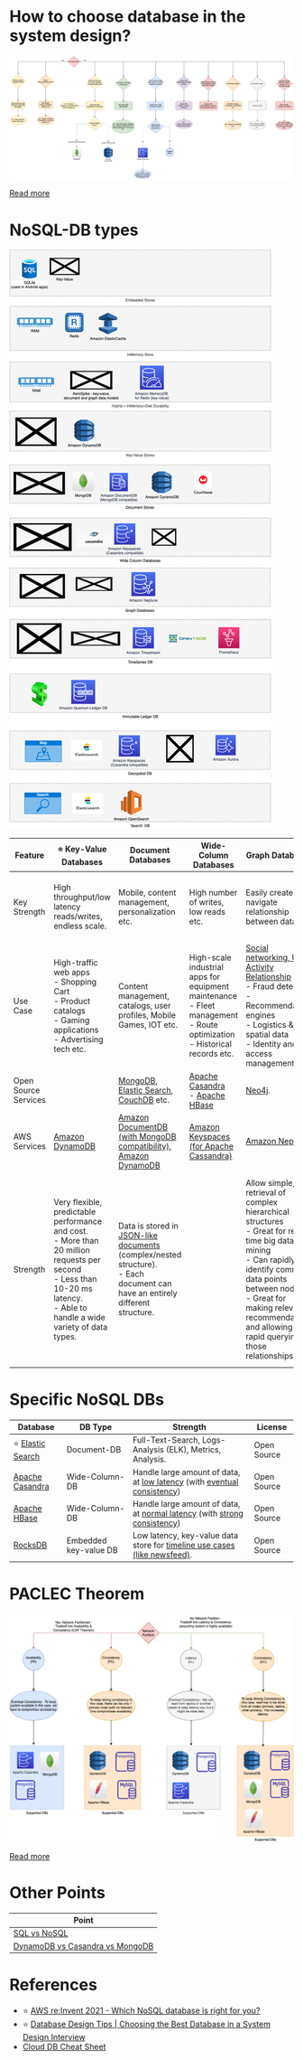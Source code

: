 # How to choose database in the system design?

![img.png](../3_DecideDatabase/DecideDatabase.drawio.png)

[Read more](../3_DecideDatabase/Readme.md)

# NoSQL-DB types

![img.png](NoSQL-DifferentDBtypes.drawio.png)

| Feature              | :star: Key-Value Databases                                                                                                                                                            | Document Databases                                                                                                                                                                     | Wide-Column Databases                                                                                                              | Graph Databases                                                                                                                                                                                                                                                               | [Time-Series DB](TimeSeriesDB)                                                                                                                           | [In-Memory](../In-Memory-DB)                                                                                                                                                                                  | Ledger                                                                                                                              |
|----------------------|---------------------------------------------------------------------------------------------------------------------------------------------------------------------------------------|----------------------------------------------------------------------------------------------------------------------------------------------------------------------------------------|------------------------------------------------------------------------------------------------------------------------------------|-------------------------------------------------------------------------------------------------------------------------------------------------------------------------------------------------------------------------------------------------------------------------------|----------------------------------------------------------------------------------------------------------------------------------------------------------|---------------------------------------------------------------------------------------------------------------------------------------------------------------------------------------------------------------|-------------------------------------------------------------------------------------------------------------------------------------|
| Key Strength         | High throughput/low latency reads/writes, endless scale.                                                                                                                              | Mobile, content management, personalization etc.                                                                                                                                       | High number of writes, low reads etc.                                                                                              | Easily create and navigate relationship between data                                                                                                                                                                                                                          | Collect, store and process data sequenced by time.                                                                                                       | Query by key with microsecond latency                                                                                                                                                                         | Collect, Immutable and verifiable history of changes to app data.                                                                   |
| Use Case             | High-traffic web apps<br/>- Shopping Cart<br/>- Product catalogs<br/>- Gaming applications<br/>- Advertising tech etc.                                                                | Content management, catalogs, user profiles, Mobile Games, IOT etc.                                                                                                                    | High-scale industrial apps for equipment maintenance<br/>- Fleet management<br/>- Route optimization<br/>- Historical records etc. | [Social networking, User Activity Relationship](../../../3_HLDDesignProblemsUC/HLD_SocialNetworkFacebookInstagram/Readme.md)<br/>- Fraud detection<br/>- Recommendation engines<br/>- Logistics & spatial data<br/>- Identity and access management etc.                      | Home screen feed<br/>- Monitoring/Dashboard<br/>- Application metrics<br/>- Internet of Things sensor data<br/>- Real-time analytics, Event tracing etc. | Caching<br/>- Session management<br/>- Gaming leaderboards<br/>- Geospatial applications etc.                                                                                                                 | Systems of record<br/>- Supply chain<br/>- Registrations<br/>- Banking transactions etc.                                            |
| Open Source Services |                                                                                                                                                                                       | [MongoDB](../NoSQL-Databases/MongoDB/Readme.md), [Elastic Search](../Search-Databases/ElasticSearch), [CouchDB](https://couchdb.apache.org) etc.                                       | [Apache Casandra](WideColumnDB/ApacheCasandra.md)<br/>- [Apache HBase](WideColumnDB/ApacheHBase.md)                                | [Neo4j](GraphDB/Neo4j.md).                                                                                                                                                                                                                                                    |                                                                                                                                                          | [Redis](../In-Memory-DB/Redis/Readme.md)                                                                                                                                                                      |                                                                                                                                     |
| AWS Services         | [Amazon DynamoDB](../../../2_AWSComponents/6_DatabaseServices/AmazonDynamoDB/Readme.md)                                                                                               | [Amazon DocumentDB (with MongoDB compatibility)](../../../2_AWSComponents/6_DatabaseServices), [Amazon DynamoDB](../../../2_AWSComponents/6_DatabaseServices/AmazonDynamoDB/Readme.md) | [Amazon Keyspaces (for Apache Cassandra)](../../../2_AWSComponents/6_DatabaseServices/AmazonKeySpaces.md)                          | [Amazon Neptune](https://aws.amazon.com/neptune/)                                                                                                                                                                                                                             | [InfluxDB](TimeSeriesDB/InfluxDB.md), [Amazon Timestream](https://aws.amazon.com/timestream/)                                                            | [Amazon Elastic Cache](../../../2_AWSComponents/6_DatabaseServices/AmazonElasticCache/Readme.md)                                                                                                              | [Amazon Quantum Ledger Database (QLDB)](https://aws.amazon.com/qldb/)                                                               |
| Strength             | Very flexible, predictable performance and cost.<br/>- More than 20 million requests per second <br/>- Less than 10-20 ms latency.<br/>- Able to handle a wide variety of data types. | Data is stored in [JSON-like documents](https://aws.amazon.com/nosql/document/) (complex/nested structure).<br/>- Each document can have an entirely different structure.              |                                                                                                                                    | Allow simple, fast retrieval of complex hierarchical structures<br/>- Great for real-time big data mining<br/>- Can rapidly identify common data points between nodes<br/>- Great for making relevant recommendations and allowing for rapid querying of those relationships. |                                                                                                                                                          | Support the most demanding applications requiring sub-millisecond response times<br/>- Great for caching, gaming, and session store<br/>- Adapt to changes in demands by scaling out and in without downtime. | Data that is rapidly changing or is seldom accessed<br/>- Application using the in-memory store has a low tolerance for stale data. |                                                                                          |

# Specific NoSQL DBs

| Database                                                             | DB Type               | Strength                                                                                                                                                                                   | License     |
|----------------------------------------------------------------------|-----------------------|--------------------------------------------------------------------------------------------------------------------------------------------------------------------------------------------|-------------|
| :star: [Elastic Search](../Search-Databases/ElasticSearch/Readme.md) | Document-DB           | Full-Text-Search, Logs-Analysis (ELK), Metrics, Analysis.                                                                                                                                  | Open Source |
| [Apache Casandra](WideColumnDB/ApacheCasandra.md)                    | Wide-Column-DB        | Handle large amount of data, at [low latency](../../0_SystemGlossaries/Scalability/LatencyThroughput.md) (with [eventual consistency](../1_Glossaries/Consistency&Replication/Readme.md))  | Open Source |
| [Apache HBase](WideColumnDB/ApacheHBase.md)                          | Wide-Column-DB        | Handle large amount of data, at [normal latency](../../0_SystemGlossaries/Scalability/LatencyThroughput.md) (with [strong consistency](../1_Glossaries/Consistency&Replication/Readme.md)) | Open Source |
| [RocksDB](EmbededKeyValueDB/RocksDB.md)                              | Embedded key-value DB | Low latency, key-value data store for [timeline use cases (like newsfeed)](../../../3_HLDDesignProblemsUC/HLD_SocialNetworkFacebookInstagram/SocialNetworkDesignProblem.md).               | Open Source |

# PACLEC Theorem

![img.png](../1_Glossaries/PACELCTheorem/assets/PACELC_Diagram.drawio.png)

[Read more](../1_Glossaries/PACELCTheorem/Readme.md)

# Other Points

| Point                                                             |
|-------------------------------------------------------------------|
| [SQL vs NoSQL](../SQLvsNoSQL.md)                                  |
| [DynamoDB vs Casandra vs MongoDB](DynamoDBVsMongoDBVsCasandra.md) |

# References
- :star: [AWS re:Invent 2021 - Which NoSQL database is right for you?](https://www.youtube.com/watch?v=ivBaro-8PhI)
- :star: [Database Design Tips | Choosing the Best Database in a System Design Interview](https://www.youtube.com/watch?v=cODCpXtPHbQ)
- [Cloud DB Cheat Sheet](https://media.licdn.com/dms/image/D4E22AQGZI2OlimmTuQ/feedshare-shrink_800/0/1696693136128?e=1699488000&v=beta&t=0LhhYelBizt1fhUW897sSuOfMNcAieVkbA67H9q7B6w)